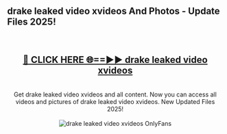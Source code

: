 <h2>drake leaked video xvideos And Photos - Update Files 2025!</h2>
<br>
<div align="center">
<h2><a href="https://linkcuts.com/hfmhzwbr" rel="nofollow">🔴 CLICK HERE 🌐==►► drake leaked video xvideos</a></h2>
<br>
Get drake leaked video xvideos and all content. Now you can access all videos and pictures of drake leaked video xvideos. New Updated Files 2025!
<br>
<br>
<a href="https://linkcuts.com/hfmhzwbr" rel="nofollow" data-target="animated-image.originalLink"><img src="https://i.ibb.co.com/WyWwxjT/player-gif2.gif" alt="drake leaked video xvideos OnlyFans" style="max-width: 100%; display: inline-block;" data-target="animated-image.originalImage"></a>
</div>
<br>